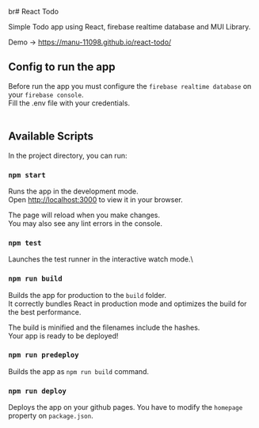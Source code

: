 br# React Todo

Simple Todo app using React, firebase realtime database and MUI Library.

Demo -> https://manu-11098.github.io/react-todo/

## Config to run the app

Before run the app you must configure the `firebase realtime database` on your `firebase console`.\
Fill the .env file with your credentials.
<br></br>

## Available Scripts

In the project directory, you can run:

### `npm start`

Runs the app in the development mode.\
Open [http://localhost:3000](http://localhost:3000) to view it in your browser.

The page will reload when you make changes.\
You may also see any lint errors in the console.

### `npm test`

Launches the test runner in the interactive watch mode.\

### `npm run build`

Builds the app for production to the `build` folder.\
It correctly bundles React in production mode and optimizes the build for the best performance.

The build is minified and the filenames include the hashes.\
Your app is ready to be deployed!

### `npm run predeploy`

Builds the app as `npm run build` command.

### `npm run deploy`

Deploys the app on your github pages.
You have to modify the `homepage` property on `package.json`.
